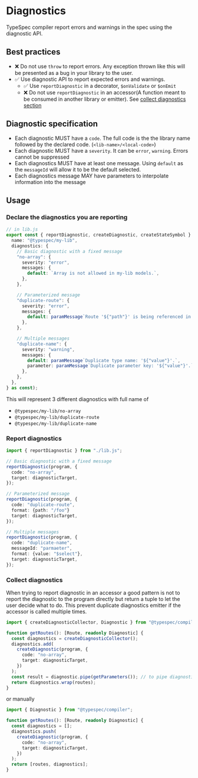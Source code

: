 # Diagnostics

TypeSpec compiler report errors and warnings in the spec using the diagnostic API.

## Best practices

- ❌ Do not use `throw` to report errors. Any exception thrown like this will be presented as a bug in your library to the user.
- ✅ Use diagnostic API to report expected errors and warnings.
  - ✅ Use `reportDiagnostic` in a decorator, `$onValidate` or `$onEmit`
  - ❌ Do not use `reportDiagnostic` in an accessor(A function meant to be consumed in another library or emitter). See [collect diagnostics section](#collect-diagnostics)

## Diagnostic specification

- Each diagnostic MUST have a `code`. The full code is the the library name followed by the declared code. (`<lib-name>/<local-code>`)
- Each diagnostic MUST have a `severity`. It can be `error`, `warning`. Errors cannot be suppressed
- Each diagnostics MUST have at least one message. Using `default` as the `messageId` will allow it to be the default selected.
- Each diagnostics message MAY have parameters to interpolate information into the message

## Usage

### Declare the diagnostics you are reporting

```ts
// in lib.js
export const { reportDiagnostic, createDiagnostic, createStateSymbol } = createTypeSpecLibrary({
  name: "@typespec/my-lib",
  diagnostics: {
    // Basic diagnostic with a fixed message
    "no-array": {
      severity: "error",
      messages: {
        default: `Array is not allowed in my-lib models.`,
      },
    },

    // Parameterized message
    "duplicate-route": {
      severity: "error",
      messages: {
        default: paramMessage`Route '${"path"}' is being referenced in 2 different operations.`,
      },
    },

    // Multiple messages
    "duplicate-name": {
      severity: "warning",
      messages: {
        default: paramMessage`Duplicate type name: '${"value"}'.`,
        parameter: paramMessage`Duplicate parameter key: '${"value"}'.`,
      },
    },
  },
} as const);
```

This will represent 3 different diagnostics with full name of

- `@typespec/my-lib/no-array`
- `@typespec/my-lib/duplicate-route`
- `@typespec/my-lib/duplicate-name`

### Report diagnostics

```ts
import { reportDiagnostic } from "./lib.js";

// Basic diagnostic with a fixed message
reportDiagnostic(program, {
  code: "no-array",
  target: diagnosticTarget,
});

// Parameterized message
reportDiagnostic(program, {
  code: "duplicate-route",
  format: {path: "/foo"}
  target: diagnosticTarget,
});

// Multiple messages
reportDiagnostic(program, {
  code: "duplicate-name",
  messageId: "parmaeter",
  format: {value: "$select"},
  target: diagnosticTarget,
});
```

### Collect diagnostics

When trying to report diagnostic in an accessor a good pattern is not to report the diagnostic to the program directly but return a tuple to let the user decide what to do.
This prevent duplicate diagnostics emitter if the accessor is called multiple times.

```ts
import { createDiagnosticCollector, Diagnostic } from "@typespec/compiler";

function getRoutes(): [Route, readonly Diagnostic] {
  const diagnostics = createDiagnosticCollector();
  diagnostics.add(
    createDiagnostic(program, {
      code: "no-array",
      target: diagnosticTarget,
    })
  );
  const result = diagnostic.pipe(getParameters()); // to pipe diagnostics returned by `getParameters`
  return diagnostics.wrap(routes);
}
```

or manually

```ts
import { Diagnostic } from "@typespec/compiler";

function getRoutes(): [Route, readonly Diagnostic] {
  const diagnostics = [];
  diagnostics.push(
    createDiagnostic(program, {
      code: "no-array",
      target: diagnosticTarget,
    })
  );
  return [routes, diagnostics];
}
```
